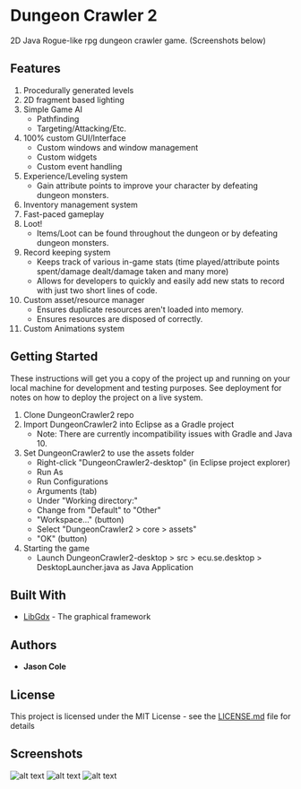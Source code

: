 # Dungeon Crawler 2

2D Java Rogue-like rpg dungeon crawler game. 
(Screenshots below)

## Features

1. Procedurally generated levels
2. 2D fragment based lighting
3. Simple Game AI
   - Pathfinding
   - Targeting/Attacking/Etc.
4. 100% custom GUI/Interface
   - Custom windows and window management
   - Custom widgets
   - Custom event handling
5. Experience/Leveling system
   - Gain attribute points to improve your character by defeating dungeon monsters.
6. Inventory management system
7. Fast-paced gameplay
8. Loot!
   - Items/Loot can be found throughout the dungeon or by defeating dungeon monsters.
9. Record keeping system
   - Keeps track of various in-game stats (time played/attribute points spent/damage dealt/damage taken and many more)
   - Allows for developers to quickly and easily add new stats to record with just two short lines of code.
10. Custom asset/resource manager
    - Ensures duplicate resources aren't loaded into memory.
    - Ensures resources are disposed of correctly.
11. Custom Animations system

## Getting Started

These instructions will get you a copy of the project up and running on your local machine for development and testing purposes. See deployment for notes on how to deploy the project on a live system.

1. Clone DungeonCrawler2 repo
2. Import DungeonCrawler2 into Eclipse as a Gradle project
   - Note: There are currently incompatibility issues with Gradle and Java 10.
3. Set DungeonCrawler2 to use the assets folder
   - Right-click "DungeonCrawler2-desktop" (in Eclipse project explorer)
   - Run As
   - Run Configurations
   - Arguments (tab)
   - Under "Working directory:"
   - Change from "Default" to "Other"
   - "Workspace..." (button) 
   - Select "DungeonCrawler2 > core > assets"
   - "OK" (button)
4. Starting the game
   - Launch DungeonCrawler2-desktop > src > ecu.se.desktop > DesktopLauncher.java as Java Application

## Built With

* [LibGdx](https://libgdx.badlogicgames.com/) - The graphical framework

## Authors

* **Jason Cole**

## License

This project is licensed under the MIT License - see the [LICENSE.md](LICENSE.md) file for details

## Screenshots

![alt text](https://github.com/jaymcole/DungeonCrawler2/blob/master/screenshots/dungeon_03.png)
![alt text](https://github.com/jaymcole/DungeonCrawler2/blob/master/screenshots/dungeon_04.png)
![alt text](https://github.com/jaymcole/DungeonCrawler2/blob/master/screenshots/dungeon_02.png)
